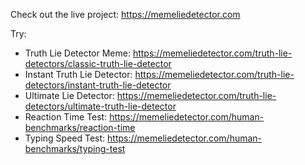 Check out the live project: https://memeliedetector.com

Try:
- Truth Lie Detector Meme: https://memeliedetector.com/truth-lie-detectors/classic-truth-lie-detector
- Instant Truth Lie Detector: https://memeliedetector.com/truth-lie-detectors/instant-truth-lie-detector
- Ultimate Lie Detector: https://memeliedetector.com/truth-lie-detectors/ultimate-truth-lie-detector
- Reaction Time Test: https://memeliedetector.com/human-benchmarks/reaction-time
- Typing Speed Test: https://memeliedetector.com/human-benchmarks/typing-test
